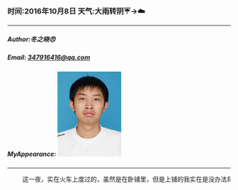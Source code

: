 ### 时间:2016年10月8日 天气:大雨转阴:umbrella:→:cloud:
-----
#####   Author:冬之晓:angry:
#####   Email: 347916416@qq.com
#####   MyAppearance: ![MyAppearance](../MyPicture.JPG "我的头像")
----------

<pre>
    这一夜，实在火车上度过的，虽然是在卧铺里，但是上铺的我实在是没办法将身子抬起来，床到顶部的位置实在是太拥挤了。特别是想到现在离家乡越来越远，怅然若失的感觉油然而生。这是有回忆起昨天晚上因为无论和同事聊天，真没想到本来因为结婚提前一周回家的桂龙，竟然不知何时才会在回来。原因并不是因为婚后很忙，而是因为他的母亲得了癌症，因此他在家照料他的母亲，他还让我一定要多多陪陪家人，因为家人是一个人一生最为宝贵的财富。
</pre>